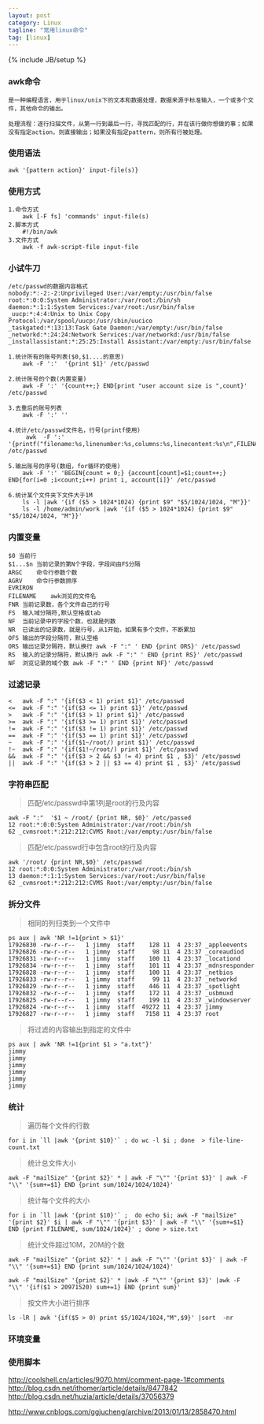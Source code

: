 ```yaml
---
layout: post
category: Linux
tagline: "常用linux命令"
tag: [linux]
---
```

{% include JB/setup %}

### awk命令 
	是一种编程语言，用于linux/unix下的文本和数据处理，数据来源于标准输入，一个或多个文件，其他命令的输出。
	
	处理流程：逐行扫描文件，从第一行到最后一行，寻找匹配的行，并在该行做你想做的事；如果没有指定action，则直接输出；如果没有指定pattern，则所有行被处理。


### 使用语法
	
	awk '{pattern action}' input-file(s)}

### 使用方式
	
	1.命令方式
		awk [-F fs] 'commands' input-file(s)
	2.脚本方式
		#!/bin/awk
	3.文件方式
		awk -f awk-script-file input-file

### 小试牛刀

	/etc/passwd的数据内容格式
	nobody:*:-2:-2:Unprivileged User:/var/empty:/usr/bin/false
	root:*:0:0:System Administrator:/var/root:/bin/sh
	daemon:*:1:1:System Services:/var/root:/usr/bin/false
	_uucp:*:4:4:Unix to Unix Copy Protocol:/var/spool/uucp:/usr/sbin/uucico
	_taskgated:*:13:13:Task Gate Daemon:/var/empty:/usr/bin/false
	_networkd:*:24:24:Network Services:/var/networkd:/usr/bin/false
	_installassistant:*:25:25:Install Assistant:/var/empty:/usr/bin/false
	
	1.统计所有的账号列表($0,$1....的意思)
		awk -F ':'  '{print $1}' /etc/passwd
		
	2.统计账号的个数(内置变量)
		awk -F ':' '{count++;} END{print "user account size is ",count}' /etc/passwd	
		
	3.去重后的账号列表
		awk -F ':' ''
			
	4.统计/etc/passwd文件名，行号(printf使用)
		 awk  -F ':'  '{printf("filename:%s,linenumber:%s,columns:%s,linecontent:%s\n",FILENAME,NR,NF,$0)}' /etc/passwd
		
	5.输出账号的序号(数组，for循环的使用)
		awk -F ':' 'BEGIN{count = 0;} {account[count]=$1;count++;} END{for(i=0 ;i<count;i++) print i, account[i]}' /etc/passwd
	
	6.统计某个文件夹下文件大于1M
		ls -l |awk '{if ($5 > 1024*1024) {print $9" "$5/1024/1024, "M"}}' 
		ls -l /home/admin/work |awk '{if ($5 > 1024*1024) {print $9" "$5/1024/1024, "M"}}' 

### 内置变量
	$0 当前行
	$1...$n	当前记录的第N个字段，字段间由FS分隔
	ARGC	命令行参数个数
	AGRV	命令行参数排序
	EVRIRON	
	FILENAME	awk浏览的文件名
	FNR	当前记录数，各个文件自己的行号
	FS	输入域分隔符,默认空格或tab
	NF	当前记录中的字段个数，也就是列数
	NR	已读出的记录数，就是行号，从1开始，如果有多个文件，不断累加
	OFS	输出的字段分隔符，默认空格
	ORS	输出记录分隔符，默认换行 awk -F ":" ' END {print ORS}' /etc/passwd
	RS	输入的记录分隔符，默认换行 awk -F ":" ' END {print RS}' /etc/passwd
	NF	浏览记录的域个数 awk -F ":" ' END {print NF}' /etc/passwd

###  过滤记录		
	<	awk -F ":" '{if($3 < 1) print $1}' /etc/passwd
	<=	awk -F ":" '{if($3 <= 1) print $1}' /etc/passwd
	>	awk -F ":" '{if($3 > 1) print $1}' /etc/passwd
	>=	awk -F ":" '{if($3 >= 1) print $1}' /etc/passwd
	!=	awk -F ":" '{if($3 != 1) print $1}' /etc/passwd
	==	awk -F ":" '{if($3 == 1) print $1}' /etc/passwd
	~	awk -F ":" '{if($1~/root/) print $1}' /etc/passwd
	!~	awk -F ":" '{if($1!~/root/) print $1}' /etc/passwd
	&&	awk -F ":" '{if($3 > 2 && $3 != 4) print $1 , $3}' /etc/passwd
	||	awk -F ":" '{if($3 > 2 || $3 == 4) print $1 , $3}' /etc/passwd


### 字符串匹配
> 匹配/etc/passwd中第1列是root的行及内容

	awk -F ":"  '$1 ~ /root/ {print NR, $0}' /etc/passed
	12 root:*:0:0:System Administrator:/var/root:/bin/sh
	62 _cvmsroot:*:212:212:CVMS Root:/var/empty:/usr/bin/false

> 匹配/etc/passwd行中包含root的行及内容

	awk '/root/ {print NR,$0}' /etc/passwd
	12 root:*:0:0:System Administrator:/var/root:/bin/sh
	13 daemon:*:1:1:System Services:/var/root:/usr/bin/false
	62 _cvmsroot:*:212:212:CVMS Root:/var/empty:/usr/bin/false

### 拆分文件
> 相同的列归类到一个文件中

	ps aux | awk 'NR !=1{print > $1}'
	17926830 -rw-r--r--   1 jimmy  staff    128 11  4 23:37 _appleevents
	17926826 -rw-r--r--   1 jimmy  staff     98 11  4 23:37 _coreaudiod
	17926831 -rw-r--r--   1 jimmy  staff    100 11  4 23:37 _locationd
	17926834 -rw-r--r--   1 jimmy  staff    101 11  4 23:37 _mdnsresponder
	17926828 -rw-r--r--   1 jimmy  staff    100 11  4 23:37 _netbios
	17926833 -rw-r--r--   1 jimmy  staff     99 11  4 23:37 _networkd
	17926829 -rw-r--r--   1 jimmy  staff    446 11  4 23:37 _spotlight
	17926832 -rw-r--r--   1 jimmy  staff    172 11  4 23:37 _usbmuxd
	17926825 -rw-r--r--   1 jimmy  staff    199 11  4 23:37 _windowserver
	17926824 -rw-r--r--   1 jimmy  staff  49272 11  4 23:37 jimmy
	17926827 -rw-r--r--   1 jimmy  staff   7158 11  4 23:37 root

> 将过滤的内容输出到指定的文件中

	ps aux | awk 'NR !=1{print $1 > "a.txt"}'
	jimmy
	jimmy
	jimmy
	jimmy
	jimmy
	jimmy

### 统计
>遍历每个文件的行数

	for i in `ll |awk '{print $10}'` ; do wc -l $i ; done  > file-line-count.txt
	
>统计总文件大小

	awk -F "mailSize" '{print $2}' * | awk -F "\"" '{print $3}' | awk -F "\\" '{sum+=$1} END {print sum/1024/1024/1024}'

>统计每个文件的大小
	
	for i in `ll |awk '{print $10}'` ;  do echo $i; awk -F "mailSize" '{print $2}' $i | awk -F "\"" '{print $3}' | awk -F "\\" '{sum+=$1} END {print FILENAME, sum/1024/1024}' ; done > size.txt

>统计文件超过10M，20M的个数
	
	awk -F "mailSize" '{print $2}' * | awk -F "\"" '{print $3}' | awk -F "\\" '{sum+=$1} END {print sum/1024/1024/1024}'
	
	awk -F "mailSize" '{print $2}' * |awk -F "\"" '{print $3}' |awk -F "\\" '{if($1 > 20971520) sum+=1} END {print sum}'
	
>按文件大小进行排序

	ls -lR | awk '{if($5 > 0) print $5/1024/1024,"M",$9}' |sort  -nr
	


### 环境变量


### 使用脚本

http://coolshell.cn/articles/9070.html/comment-page-1#comments
http://blog.csdn.net/ithomer/article/details/8477842
http://blog.csdn.net/huzia/article/details/37056379

http://www.cnblogs.com/ggjucheng/archive/2013/01/13/2858470.html
